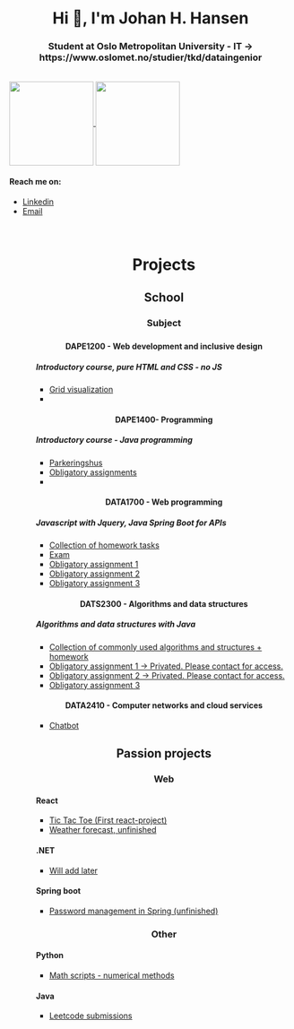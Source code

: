 <h1 align="center">Hi 👋, I'm Johan H. Hansen</h1>
<h3 align="center">Student at Oslo Metropolitan University - IT -> https://www.oslomet.no/studier/tkd/dataingenior</h3> 
<br> 
<a href="https://github.com/Githansen/github-readme-stats">
  <img align="center" style="height: 150px;" src="https://github-readme-stats.anuraghazra1.vercel.app/api/top-langs/?username=Githansen&layout=compact&theme=material-palenight" />
</a>
    <a href="https://github.com/Githansen/github-readme-stats">
  <img align="center" style="height: 150px;" src="https://github-readme-stats.anuraghazra1.vercel.app/api?username=Githansen&show_icons=true&include_all_commits=true&theme=material-palenight" />
</a>
   
<h4> Reach me on:  </h4>
  <ul>
  <li><a href="https://www.linkedin.com/in/johan-hustoft-hansen-b42991228/" target="blank">Linkedin</a></li>
  <li> <a href = "mailto:johan.h.hansen@hotmail.com">Email</a>
  </li>
  <ul> <br>
  <h1 align="center">Projects</h1>
    <h2 align="center">School</h2>
    <h3 align="center">Subject<h3>
      <h4 align="center">DAPE1200 - Web development and inclusive design</h4>
      <h5>Introductory course, pure HTML and CSS - no JS</h5>
      <ul>
        <li><a href="https://github.com/githansen/CSSGrid">Grid visualization</a></li>
        <li></li>
      </ul>
      <h4 align="center">DAPE1400- Programming</h4>
      <h5>Introductory course - Java programming</h5>
      <ul>
        <li>
          <a href="https://github.com/Githansen/Parkeringshus">Parkeringshus</a>
          </li>
        <li>
          <a href="https://github.com/Githansen/ObligatoriesDAPE1400">Obligatory assignments </a>
        </li>
        <li><a href=""></a></li>
      </ul>  
      <h4 align="center">DATA1700 - Web programming</h4>
      <h5>Javascript with Jquery, Java Spring Boot for APIs </h5>
      <ul>
        <li><a href="https://github.com/Githansen/WebProg2021">Collection of homework tasks </a> </li>
        <li><a href="https://github.com/Githansen/Eksamenwebprog2021">Exam </a> </li>
        <li><a href="https://github.com/Githansen/Oblig1webprog">Obligatory assignment 1 </a></li>
        <li><a href="https://github.com/Githansen/oblig_2_Webprog">Obligatory assignment 2</a></li>
        <li><a href="https://github.com/Githansen/oblig3_Webprog">Obligatory assignment 3</a></li>
      </ul>
      <h4 align="center">DATS2300 - Algorithms and data structures </h4>
      <h5>Algorithms and data structures with Java</h5>
      <ul>
        <li><a href="https://github.com/Githansen/Algoritmer_og_datastrukturer">Collection of commonly used algorithms and structures + homework</a></li>
        <li><a href="https://github.com/Githansen/oblig-1-AlgDat/">Obligatory assignment 1 -> Privated. Please contact for access.</a></li>
        <li><a href="https://github.com/Githansen/Oblig-2-AlgDat">Obligatory assignment 2 -> Privated. Please contact for access.</a></li>
        <li><a href="https://github.com/Githansen/oblig-3-AlgDat">Obligatory assignment 3</a></li>
      </ul>
      <h4 align="center"> DATA2410 - Computer networks and cloud services </h4>
      <ul>
        <li><a href="https://github.com/Githansen/SocketBot">Chatbot</a></li>
      </ul>
      <h2 align="center">Passion projects</h2>
      <h3 align="center">Web</h3>
      <h4>React</h4>
      <ul>
      <li><a href="https://github.com/Githansen/bondesjakk">Tic Tac Toe  (First react-project)</a></li>
      <li><a href="https://github.com/githansen/Weather">Weather forecast, unfinished</a></li>
      </ul>
      <h4>.NET</h4>
      <ul>
      <li><a href="">Will add later</a></li>
      </ul>
      <h4>Spring boot</h4>
      <ul>
      <li><a href="https://github.com/Githansen/BCKendPWDmng">Password management in Spring (unfinished)</a></li>
      </ul>
      <h3 align="center">Other</h3>
      <h4>Python</h4>
      <ul>
        <li><a href="https://github.com/Githansen/DAFE1000PYScripts">Math scripts - numerical methods</a></li>
      </ul>
      <h4>Java</h4>
      <ul>
      <li><a href="https://github.com/Githansen/LeetcodeSubMissions">Leetcode submissions</a></li>
      </ul>
